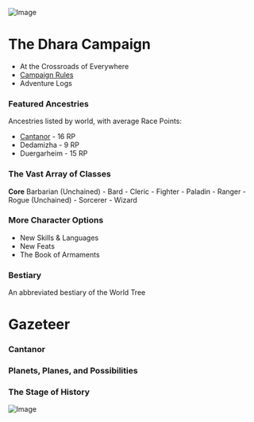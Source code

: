 ![Image](https://thumbs.imagekind.com/3611960_650/Yggdrasil-the-World-Tree_art.jpg?v=1593124381)

# The Dhara Campaign

- At the Crossroads of Everywhere
- [Campaign Rules](https://github.com/00d/dhara/master/rules.md)
- Adventure Logs

### Featured Ancestries

Ancestries listed by world, with average Race Points:
- [Cantanor](https://github.com/00d/dhara/master/ancestry.md) - 16 RP
- Dedamizha - 9 RP
- Duergarheim - 15 RP

### The Vast Array of Classes

**Core**
Barbarian (Unchained) - Bard - Cleric - Fighter - Paladin - Ranger - Rogue (Unchained) - Sorcerer - Wizard


### More Character Options

- New Skills & Languages
- New Feats
- The Book of Armaments

### Bestiary

An abbreviated bestiary of the World Tree

# Gazeteer

### Cantanor

### Planets, Planes, and Possibilities

### The Stage of History


![Image](https://ctl.s6img.com/society6/img/_tbG6OUvtZUjhgB4rHV88X8eWA8/w_550/comforters/swatch/~artwork,fw_6000,fh_6000,iw_6000,ih_6000/s6-0081/a/32240141_6157939/~~/arbor-mundi-tree-cosmos-comforters.jpg)
